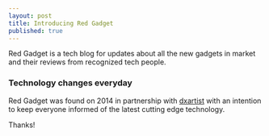 ```yaml
---
layout: post
title: Introducing Red Gadget
published: true
---
```


Red Gadget is a tech blog for updates about all the new gadgets in market and their reviews from recognized tech people.

### Technology changes everyday

Red Gadget was found on 2014 in partnership with [dxartist](http://www.dxartist.com) with an intention to keep everyone informed of the latest cutting edge technology. 



Thanks!